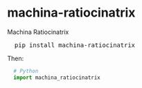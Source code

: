 # machina-ratiocinatrix
Machina Ratiocinatrix
<pre>
  pip install machina-ratiocinatrix
</pre>
Then:
```Python
  # Python
  import machina_ratiocinatrix
```